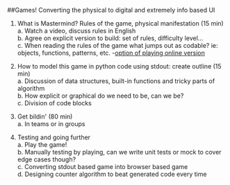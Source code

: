 ##Games! Converting the physical to digital and extremely info based UI

1. What is Mastermind? Rules of the game, physical manifestation (15 min)     
    a. Watch a video, discuss rules in English    
    b. Agree on explicit version to build: set of rules, difficulty level...    
    c. When reading the rules of the game what jumps out as codable? ie: objects, functions, patterns, etc.    -[option of playing online version](http://www.web-games-online.com/mastermind/index.php)

2. How to model this game in python code using stdout: create outline (15 min)    
    a. Discussion of data structures, built-in functions and tricky parts of algorithm           
    b. How explicit or graphical do we need to be, can we be?    
    c. Division of code blocks    

3. Get bildin' (80 min)    
    a. In teams or in groups  

4. Testing and going further    
    a. Play the game!    
    b. Manually testing by playing, can we write unit tests or mock to cover edge cases though?    
    c. Converting stdout based game into browser based game    
    d. Designing counter algorithm to beat generated code every time    
